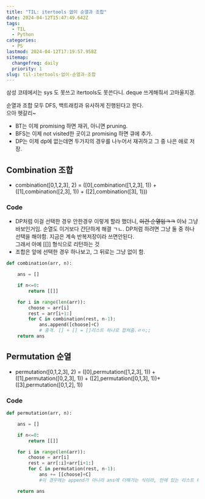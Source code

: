 ```yaml
---
title: "TIL: itertools 없이 순열과 조합"
date: 2024-04-12T15:47:49.642Z
tags:
  - TIL
  - Python
categories:
  - PS
lastmod: 2024-04-12T17:19:57.958Z
sitemap:
  changefreq: daily
  priority: 1
slug: til-itertools-없이-순열과-조합
---
```


삼성 코테에서는 sys 도 못쓰고 itertools도 못쓴다니.
deque 쓰게해줘서 고마울지경.

순열과 조합 모두 DFS, 백트래킹과 유사하게 진행된다고 한다.<br>
으아 헷갈리~

- BT는 이제 promising 하면 재귀, 아니면 pruning.
- BFS는 이제 not visited한 곳이고 promising 하면 큐에 추가.
- DP는 이제 dp에 없는데면 두가지의 경우를 나누어서 재귀하고 그 중 나은 애로 저장.

## Combination 조합

- combination([0,1,2,3], 2) = ([0],combination([1,2,3], 1)) + ([1],combination([2,3], 1)) + ([2],combination([3], 1)))

### Code

- DP처럼 이걸 선택한 경우 안한경우 이렇게 할라 했더니, ~~이건 순열임ㅋㅋ~~ 아놔 그냥 바보인거임. 순열도 이거보다 간단하게 해결 ㄱㄴ.
  DP처럼 하려면 그냥 둘 중 하나 선택을 해야함. 지금은 계속 반복저장이라 쓰면안된다.<br>
  그래서 아예 [[]] 형식으로 리턴하는 것
- 조합은 앞에 선택한 경우 하나보고, 그 뒤로는 그냥 없이 함.

```py
def combination(arr, n):

    ans = []

    if n<=0:
        return [[]]

    for i in range(len(arr)):
        choose = arr[i]
        rest = arr[i+1:]
        for C in combination(rest, n-1):
            ans.append([choose]+C)
            # 충격. [] + [] = []리스트 하나로 합쳐줌.ㄹㅇ;;
    return ans
```

## Permutation 순열

- permutation([0,1,2,3], 2) = ([0],permutation([1,2,3], 1)) + ([1],permutation([0,2,3], 1)) + ([2],permutation([0,1,3], 1))+ ([3],permutation([0,1,2], 1))

### Code

```py
def permutation(arr, n):

    ans = []

    if n<=0:
        return [[]]

    for i in range(len(arr)):
        choose = arr[i]
        rest = arr[:i]+arr[i+1:]
        for C in permutation(rest, n-1):
            ans += [[choose]+C]
            #이 경우에는 append가 아니라 ans에 더해가는 식이라, 안에 있는 리스트 타입의 순열들이 하나의 큰 리스트에 들어가게됨.

    return ans
```

